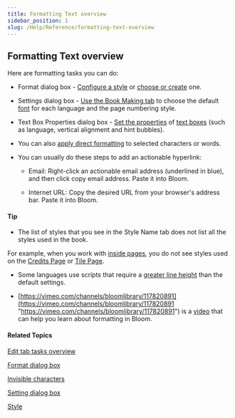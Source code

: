 ```yaml
---
title: Formatting Text overview
sidebar_position: 1
slug: /Help/Reference/formatting-text-overview
---
```


## Formatting Text overview

Here are formatting tasks you can do:

-   Format dialog box - [Configure a style](Configure_a_style.md) or [choose or create](Choose_or_create_a_style.md) one.
    
-   Settings dialog box - [Use the Book Making tab](../Select_front_matter_or_back_matter_from_a_pack.md) to choose the default [font](../../../Concepts/Font.md) for each language and the page numbering style.
    
-   Text Box Properties dialog box - [Set the properties](../../../User_Interface/Dialog_boxes/Text_Box_Properties_dialog_box.md) of [text boxes](../../../Concepts/Text_Box.md) (such as language, vertical alignment and hint bubbles).
    
-   You can also [apply direct formatting](Apply_direct_formatting.md) to selected characters or words.
    
-   You can usually do these steps to add an actionable hyperlink:
    
    -   Email: Right-click an actionable email address (underlined in blue), and then click copy email address. Paste it into Bloom.
        
    -   Internet URL: Copy the desired URL from your browser's address bar. Paste it into Bloom.
        

#### Tip

-   The list of styles that you see in the Style Name tab does not list all the styles used in the book.
    

For example, when you work with [inside pages](../../../Concepts/Inside_pages.md), you do not see styles used on the [Credits Page](../../../Concepts/Credits_Page.md) or [Tile Page](../../../Concepts/Title_Page.md).

-   Some languages use scripts that require a [greater line height](../Set_line_spacing_for_scripts_with_tall_characters.md) than the default settings.
    
-   [https://vimeo.com/channels/bloomlibrary/117820891](https://vimeo.com/channels/bloomlibrary/117820891 "https://vimeo.com/channels/bloomlibrary/117820891") is a [video](../../../FAQ/Instructional_Videos.md) that can help you learn about formatting in Bloom.
    

#### Related Topics

[Edit tab tasks overview](../../Edit_tasks/Edit_tasks_overview.md)

[Format dialog box](../../../User_Interface/Dialog_boxes/Format_dialog_box.md)

[Invisible characters](../../../Concepts/Invisible_characters.md)

[Setting dialog box](../../../User_Interface/Dialog_boxes/Settings_dialog_box.md)

[Style](../../../Concepts/Styles.md)